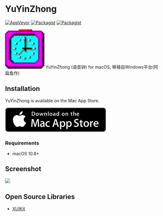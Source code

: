 # YuYinZhong

[![AppVeyor](https://img.shields.io/appveyor/ci/gruntjs/grunt.svg)](https://github.com/HsiangHo/YuYinZhong)
[![Packagist](https://img.shields.io/badge/release-1.0.0-blue.svg)](https://itunes.apple.com/app/id1286248614)
[![Packagist](https://img.shields.io/packagist/l/doctrine/orm.svg)](https://github.com/HsiangHo/YuYinZhong/blob/master/LICENSE)

<img src="docs/img/icon.png" width="128px">
YuYinZhong (语音钟) for macOS, 移植自Windows平台(阿扁鱼作)

## Installation

YuYinZhong is available on the Mac App Store.

[![download on the Mac App Store](docs/img/MAS_badge.svg)](https://itunes.apple.com/app/id1286248614)

### Requirements

- macOS 10.8+

## Screenshot

<img src="docs/img/Screen_Shot1.png" width="480px">

## Open Source Libraries

- [XUIKit](https://github.com/HsiangHo/XUIKit)


